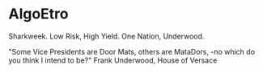 # AlgoEtro
Sharkweek. Low Risk, High Yield. One Nation, Underwood.

"Some Vice Presidents are Door Mats, 
others are MataDors, -no which do you think I intend to be?" Frank Underwood, House of Versace




